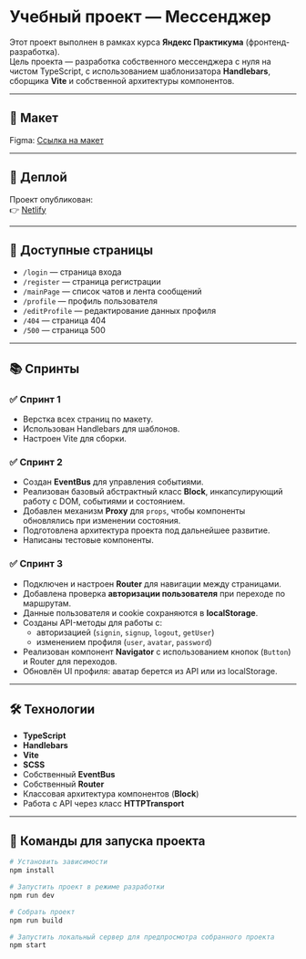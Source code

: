 # Учебный проект — Мессенджер

Этот проект выполнен в рамках курса **Яндекс Практикума** (фронтенд-разработка).  
Цель проекта — разработка собственного мессенджера с нуля на чистом TypeScript, с использованием шаблонизатора **Handlebars**, сборщика **Vite** и собственной архитектуры компонентов.

---

## 📌 Макет

Figma: [Ссылка на макет](https://www.figma.com/design/8U0yMcLSIjrg0yE0e4RItY/Chat_external_link--1-?node-id=0-1&t=mRClw1LXW282t1FX-0)

---

## 🚀 Деплой

Проект опубликован:  
👉 [Netlify](https://yandex-praktikum-message.netlify.app)

---

## 📄 Доступные страницы

- `/login` — страница входа  
- `/register` — страница регистрации  
- `/mainPage` — список чатов и лента сообщений  
- `/profile` — профиль пользователя  
- `/editProfile` — редактирование данных профиля  
- `/404` — страница 404  
- `/500` — страница 500  

---

## 📚 Спринты

### ✅ Спринт 1
- Верстка всех страниц по макету.
- Использован Handlebars для шаблонов.
- Настроен Vite для сборки.

### ✅ Спринт 2
- Создан **EventBus** для управления событиями.
- Реализован базовый абстрактный класс **Block**, инкапсулирующий работу с DOM, событиями и состоянием.
- Добавлен механизм **Proxy** для `props`, чтобы компоненты обновлялись при изменении состояния.
- Подготовлена архитектура проекта под дальнейшее развитие.
- Написаны тестовые компоненты.

### ✅ Спринт 3
- Подключен и настроен **Router** для навигации между страницами.
- Добавлена проверка **авторизации пользователя** при переходе по маршрутам.
- Данные пользователя и cookie сохраняются в **localStorage**.
- Созданы API-методы для работы с:
  - авторизацией (`signin`, `signup`, `logout`, `getUser`)  
  - изменением профиля (`user`, `avatar`, `password`)  
- Реализован компонент **Navigator** с использованием кнопок (`Button`) и Router для переходов.  
- Обновлён UI профиля: аватар берется из API или из localStorage.  

---

## 🛠️ Технологии

- **TypeScript**  
- **Handlebars**  
- **Vite**  
- **SCSS**  
- Собственный **EventBus**  
- Собственный **Router**  
- Классовая архитектура компонентов (**Block**)  
- Работа с API через класс **HTTPTransport**

---

## 🔧 Команды для запуска проекта

```bash
# Установить зависимости
npm install

# Запустить проект в режиме разработки
npm run dev

# Собрать проект
npm run build

# Запустить локальный сервер для предпросмотра собранного проекта
npm start

